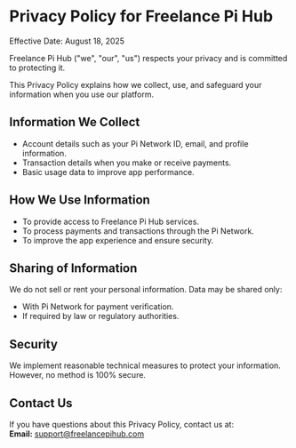 # Privacy Policy for Freelance Pi Hub

Effective Date: August 18, 2025

Freelance Pi Hub ("we", "our", "us") respects your privacy and is committed to protecting it.  

This Privacy Policy explains how we collect, use, and safeguard your information when you use our platform.

## Information We Collect
- Account details such as your Pi Network ID, email, and profile information.
- Transaction details when you make or receive payments.
- Basic usage data to improve app performance.

## How We Use Information
- To provide access to Freelance Pi Hub services.
- To process payments and transactions through the Pi Network.
- To improve the app experience and ensure security.

## Sharing of Information
We do not sell or rent your personal information. Data may be shared only:
- With Pi Network for payment verification.
- If required by law or regulatory authorities.

## Security
We implement reasonable technical measures to protect your information. However, no method is 100% secure.

## Contact Us
If you have questions about this Privacy Policy, contact us at:  
**Email:** support@freelancepihub.com